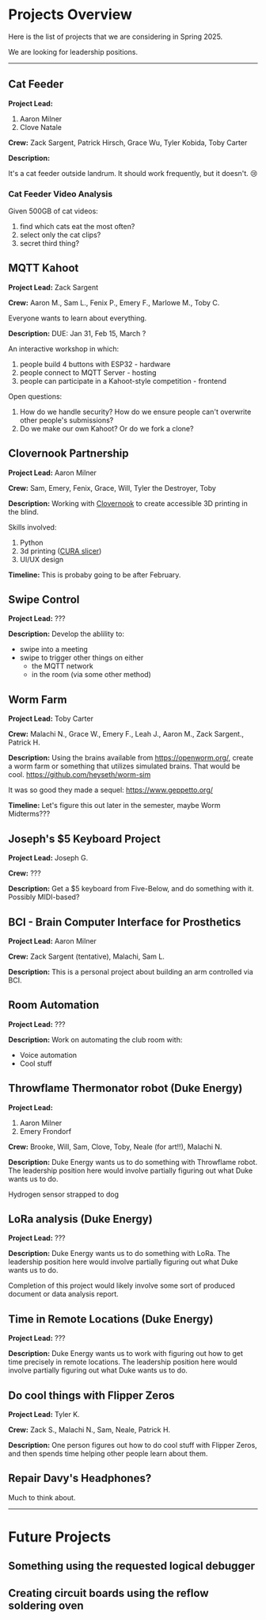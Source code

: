 # Projects Overview

Here is the list of projects that we are considering in Spring 2025.

We are looking for leadership positions.



----

## Cat Feeder

**Project Lead:** 

1. Aaron Milner
2. Clove Natale

**Crew:** Zack Sargent, Patrick Hirsch, Grace Wu, Tyler Kobida, Toby Carter

**Description:**

It's a cat feeder outside landrum. It should work frequently, but it doesn't. 😢

### Cat Feeder Video Analysis

Given 500GB of cat videos:

1. find which cats eat the most often?
2. select only the cat clips?
3. secret third thing?

## MQTT Kahoot

**Project Lead:** Zack Sargent

**Crew:** Aaron M., Sam L., Fenix P., Emery F., Marlowe M., Toby C.

Everyone wants to learn about everything. 

**Description:** DUE: Jan 31, Feb 15, March ?

An interactive workshop in which:

1. people build 4 buttons with ESP32 - hardware
2. people connect to MQTT Server - hosting
3. people can participate in a Kahoot-style competition - frontend
 
Open questions:

1. How do we handle security? How do we ensure people can't overwrite other people's submissions?
2. Do we make our own Kahoot? Or do we fork a clone?

## Clovernook Partnership

**Project Lead:** Aaron Milner

**Crew:** Sam, Emery, Fenix, Grace, Will, Tyler the Destroyer, Toby

**Description:** Working with [Clovernook](https://clovernook.org/) to create accessible 3D printing in the blind.

Skills involved:

1. Python
2. 3d printing ([CURA slicer](https://github.com/Ultimaker/Cura))
3. UI/UX design

**Timeline:** This is probaby going to be after February.

## Swipe Control

**Project Lead:** ???

**Description:** Develop the ablility to:

- swipe into a meeting
- swipe to trigger other things on either
   - the MQTT network
   - in the room (via some other method)

## Worm Farm

**Project Lead:** Toby Carter

**Crew:** Malachi N., Grace W., Emery F., Leah J., Aaron M., Zack Sargent., Patrick H.

**Description:** Using the brains available from <https://openworm.org/>, create a worm farm or something that utilizes simulated brains. That would be cool. <https://github.com/heyseth/worm-sim>

It was so good they made a sequel: https://www.geppetto.org/

**Timeline:** Let's figure this out later in the semester, maybe Worm Midterms???

## Joseph's $5 Keyboard Project

**Project Lead:** Joseph G.

**Crew:** ???

**Description:** Get a $5 keyboard from Five-Below, and do something with it. Possibly MIDI-based?

## BCI - Brain Computer Interface for Prosthetics

**Project Lead:** Aaron Milner

**Crew:** Zack Sargent (tentative), Malachi, Sam L.

**Description:** This is a personal project about building an arm controlled via BCI.

## Room Automation

**Project Lead:** ???

**Description:** Work on automating the club room with:

- Voice automation
- Cool stuff

## Throwflame Thermonator robot (Duke Energy)

**Project Lead:** 

1. Aaron Milner
2. Emery Frondorf

**Crew:** Brooke, Will, Sam, Clove, Toby, Neale (for art!!), Malachi N.

**Description:** Duke Energy wants us to do something with Throwflame robot. 
The leadership position here would involve partially figuring out what Duke wants us to do.

Hydrogen sensor strapped to dog


## LoRa analysis (Duke Energy)

**Project Lead:** ???

**Description:** Duke Energy wants us to do something with LoRa. 
The leadership position here would involve partially figuring out what Duke wants us to do.

Completion of this project would likely involve some sort of produced document or data analysis report.

## Time in Remote Locations (Duke Energy)

**Project Lead:** ???

**Description:** Duke Energy wants us to work with figuring out how to get time precisely in remote locations.
The leadership position here would involve partially figuring out what Duke wants us to do.

## Do cool things with Flipper Zeros

**Project Lead:** Tyler K.

**Crew:** Zack S., Malachi N., Sam, Neale, Patrick H.  

**Description:** One person figures out how to do cool stuff with Flipper Zeros, and then spends time helping other people learn about them.

## Repair Davy's Headphones?

Much to think about.

----

# Future Projects

## Something using the requested logical debugger

## Creating circuit boards using the reflow soldering oven






